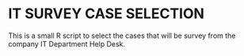# IT SURVEY CASE SELECTION
This is a small R script to select the cases that will be survey from the company IT Department Help Desk.

